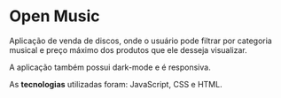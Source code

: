 <h1>Open Music</h1>

<p>Aplicação de venda de discos, onde o usuário pode filtrar por categoria musical e preço máximo dos produtos que ele desseja visualizar.</p>

<p>A aplicação também possui dark-mode e é responsiva.</p>

<p>As <strong>tecnologias</strong> utilizadas foram: JavaScript, CSS e HTML.</p>
